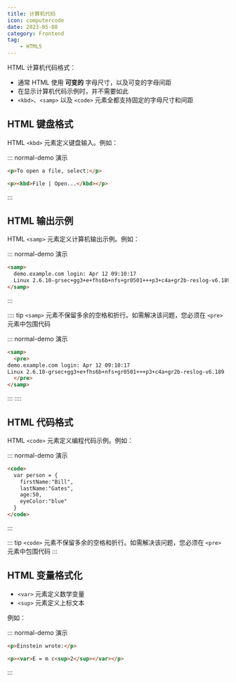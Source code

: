 ```yaml
---
title: 计算机代码
icon: computercode
date: 2023-05-08
category: Frontend
tag:
    - HTML5
---
```


HTML 计算机代码格式：

- 通常 HTML 使用 **可变的** 字母尺寸，以及可变的字母间距
- 在显示计算机代码示例时，并不需要如此
- `<kbd>`、`<samp>` 以及 `<code>` 元素全都支持固定的字母尺寸和间距

## HTML 键盘格式

HTML `<kbd>` 元素定义键盘输入。例如：

::: normal-demo 演示

```html
<p>To open a file, select:</p>

<p><kbd>File | Open...</kbd></p>
```

:::

## HTML 输出示例

HTML `<samp>` 元素定义计算机输出示例。例如：

::: normal-demo 演示

```html
<samp>
  demo.example.com login: Apr 12 09:10:17
  Linux 2.6.10-grsec+gg3+e+fhs6b+nfs+gr0501+++p3+c4a+gr2b-reslog-v6.189
</samp>
```

:::

:::: tip
`<samp>` 元素不保留多余的空格和折行。如需解决该问题，您必须在 `<pre>` 元素中包围代码

::: normal-demo 演示

```html
<samp>
  <pre>
demo.example.com login: Apr 12 09:10:17
Linux 2.6.10-grsec+gg3+e+fhs6b+nfs+gr0501+++p3+c4a+gr2b-reslog-v6.189
  </pre>
</samp>
```

:::
::::

## HTML 代码格式

HTML `<code>` 元素定义编程代码示例。例如：

::: normal-demo 演示

```html
<code>
  var person = {
    firstName:"Bill",
    lastName:"Gates",
    age:50,
    eyeColor:"blue"
  }
</code>
```

:::

::: tip
`<code>` 元素不保留多余的空格和折行。如需解决该问题，您必须在 `<pre>` 元素中包围代码
:::

## HTML 变量格式化

- `<var>` 元素定义数学变量
- `<sup>` 元素定义上标文本

例如：

::: normal-demo 演示

```html
<p>Einstein wrote:</p>

<p><var>E = m c<sup>2</sup></var></p>
```

:::

